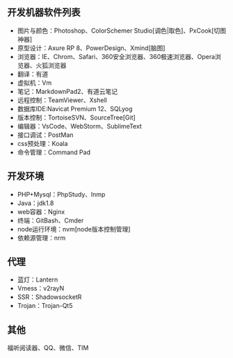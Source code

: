 ## 开发机器软件列表

- 图片与颜色：Photoshop、ColorSchemer Studio[调色|取色]、PxCook[切图神器]
- 原型设计：Axure RP 8、PowerDesign、Xmind[脑图]
- 浏览器：IE、Chrom、Safari、360安全浏览器、360极速浏览器、Opera浏览器、火狐浏览器
- 翻译：有道
- 虚拟机：Vm
- 笔记：MarkdownPad2、有道云笔记
- 远程控制：TeamViewer、Xshell
- 数据库IDE:Navicat Premium 12、SQLyog
- 版本控制：TortoiseSVN、SourceTree[Git]
- 编辑器：VsCode、WebStorm、SublimeText
- 接口调试：PostMan
- css预处理：Koala
- 命令管理：Command Pad

## 开发环境

- PHP+Mysql：PhpStudy、lnmp
- Java：jdk1.8
- web容器：Nginx
- 终端：GitBash、Cmder
- node运行环境：nvm[node版本控制管理]
- 依赖源管理：nrm

## 代理

- 蓝灯：Lantern
- Vmess：v2rayN
- SSR：ShadowsocketR
- Trojan：Trojan-Qt5

## 其他

福听阅读器、QQ、微信、TIM